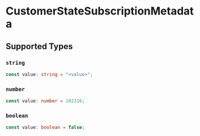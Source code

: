 # CustomerStateSubscriptionMetadata


## Supported Types

### `string`

```typescript
const value: string = "<value>";
```

### `number`

```typescript
const value: number = 102316;
```

### `boolean`

```typescript
const value: boolean = false;
```

